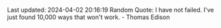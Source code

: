 Last updated: 2024-04-02 20:16:19
Random Quote: I have not failed. I've just found 10,000 ways that won't work. - Thomas Edison